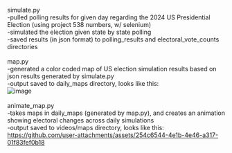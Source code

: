 simulate.py\
-pulled polling results for given day regarding the 2024 US Presidential Election (using project 538 numbers, w/ selenium)\
-simulated the election given state by state polling\
-saved results (in json format) to polling_results and electoral_vote_counts directories\
\
map.py\
-generated a color coded map of US election simulation results based on json results generated by simulate.py\
-output saved to daily_maps directory, looks like this:\
![image](https://github.com/user-attachments/assets/348c5426-8345-4248-b907-dcc5786bbf5e)\
\
animate_map.py\
-takes maps in daily_maps (generated by map.py), and creates an animation showing electoral changes across daily simulations\
-output saved to videos/maps directory, looks like this:\
https://github.com/user-attachments/assets/254c6544-4e1b-4e46-a317-01f83fef0b18






